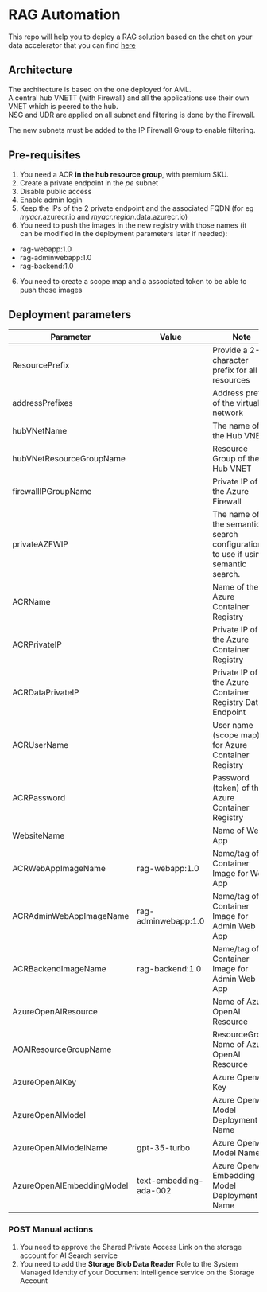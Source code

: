# RAG Automation

This repo will help you to deploy a RAG solution based on the chat on your data accelerator that you can find [here](https://github.com/Azure-Samples/chat-with-your-data-solution-accelerator/tree/main)

## Architecture

The architecture is based on the one deployed for AML.  
A central hub VNETT (with Firewall) and all the applications use their own VNET which is peered to the hub.  
NSG and UDR are applied on all subnet and filtering is done by the Firewall.  

The new subnets must be added to the IP Firewall Group to enable filtering.

## Pre-requisites

1. You need a ACR **in the hub resource group**, with premium SKU.
2. Create a private endpoint in the *pe* subnet
3. Disable public access
3. Enable admin login
4. Keep the IPs of the 2 private endpoint and the associated FQDN (for eg *myacr*.azurecr.io and *myacr.region*.data.azurecr.io)
5. You need to push the images in the new registry with those names (it can be modified in the deployment parameters later if needed):
  - rag-webapp:1.0
  - rag-adminwebapp:1.0
  - rag-backend:1.0
6. You need to create a scope map and a associated token to be able to push those images

## Deployment parameters

| Parameter | Value | Note |
| --- | --- | ------------- |
|ResourcePrefix||Provide a 2-13 character prefix for all resources|
|addressPrefixes||Address prefix of the virtual network| 
|hubVNetName||The name of the Hub VNET|
|hubVNetResourceGroupName||Resource Group of the Hub VNET|
|firewallIPGroupName||Private IP of the Azure Firewall|
|privateAZFWIP||The name of the semantic search configuration to use if using semantic search.|
|ACRName||Name of the Azure Container Registry|
|ACRPrivateIP||Private IP of the Azure Container Registry|
|ACRDataPrivateIP||Private IP of the Azure Container Registry Data Endpoint|
|ACRUserName||User name (scope map) for Azure Container Registry|
|ACRPassword||Password (token) of the Azure Container Registry|
|WebsiteName||Name of Web App|
|ACRWebAppImageName|rag-webapp:1.0|Name/tag of Container Image for Web App| 
|ACRAdminWebAppImageName|rag-adminwebapp:1.0|Name/tag of Container Image for Admin Web App|
|ACRBackendImageName|rag-backend:1.0|Name/tag of Container Image for Admin Web App|
|AzureOpenAIResource||Name of Azure OpenAI Resource|
|AOAIResourceGroupName||ResourceGroup Name of Azure OpenAI Resource|
|AzureOpenAIKey||Azure OpenAI Key|
|AzureOpenAIModel||Azure OpenAI Model Deployment Name|
|AzureOpenAIModelName|gpt-35-turbo|Azure OpenAI Model Name|
|AzureOpenAIEmbeddingModel|text-embedding-ada-002|Azure OpenAI Embedding Model Deployment Name|

### POST Manual actions

1. You need to approve the Shared Private Access Link on the storage account for AI Search service
2. You need to add the **Storage Blob Data Reader** Role to the System Managed Identity of your Document Intelligence service on the Storage Account